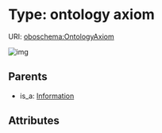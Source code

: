 
# Type: ontology axiom




URI: [oboschema:OntologyAxiom](http://purl.obolibrary.org/oboschema/OntologyAxiom)


![img](http://yuml.me/diagram/nofunky;dir:TB/class/[Information]^-[OntologyAxiom],[Information])

## Parents

 *  is_a: [Information](Information.md)

## Attributes

